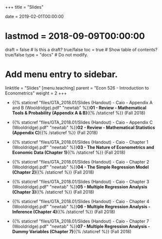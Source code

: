 +++
title = "Slides"

date = 2019-02-01T00:00:00
# lastmod = 2018-09-09T00:00:00

draft = false  # Is this a draft? true/false
toc = true  # Show table of contents? true/false
type = "docs"  # Do not modify.

# Add menu entry to sidebar.
linktitle = "Slides"
[menu.teaching]
  parent = "Econ 526 - Introduction to Econometrics"
  weight = 2
+++

* {{% staticref "files/GTA_2018.01/Slides (Handout) - Caio - Appendix A and B (Wooldridge).pdf" "newtab" %}}**01 - Review - Mathematical Tools & Probability (Appendix A & B)**{{% /staticref %}} (Fall 2018) 

* {{% staticref "files/GTA_2018.01/Slides (Handout) - Caio - Appendix C (Wooldridge).pdf" "newtab" %}}**02 - Review - Mathematical Statistics (Appendix C)**{{% /staticref %}} (Fall 2018)  

* {{% staticref "files/GTA_2018.01/Slides (Handout) - Caio - Chapter 1 (Wooldridge).pdf" "newtab" %}}**03 - The Nature of Econometrics and Economic Data (Chapter 1)**{{% /staticref %}} (Fall 2018) 

* {{% staticref "files/GTA_2018.01/Slides (Handout) - Caio - Chapter 2 (Wooldridge).pdf" "newtab" %}}**04 - The Simple Regression Model (Chapter 2)**{{% /staticref %}} (Fall 2018)

* {{% staticref "files/GTA_2018.01/Slides (Handout) - Caio - Chapter 3 (Wooldridge).pdf" "newtab" %}}**05 - Multiple Regression Analysis (Chapter 3)**{{% /staticref %}} (Fall 2018) 

* {{% staticref "files/GTA_2018.01/Slides (Handout) - Caio - Chapter 4 (Wooldridge).pdf" "newtab" %}}**06 - Multiple Regression Analysis - Inference (Chapter 4)**{{% /staticref %}} (Fall 2018) 

* {{% staticref "files/GTA_2018.01/Slides (Handout) - Caio - Chapter 7 (Wooldridge).pdf" "newtab" %}}**07 - Multiple Regression Analysis - Dummy Variables (Chapter 7)**{{% /staticref %}} (Fall 2018) 